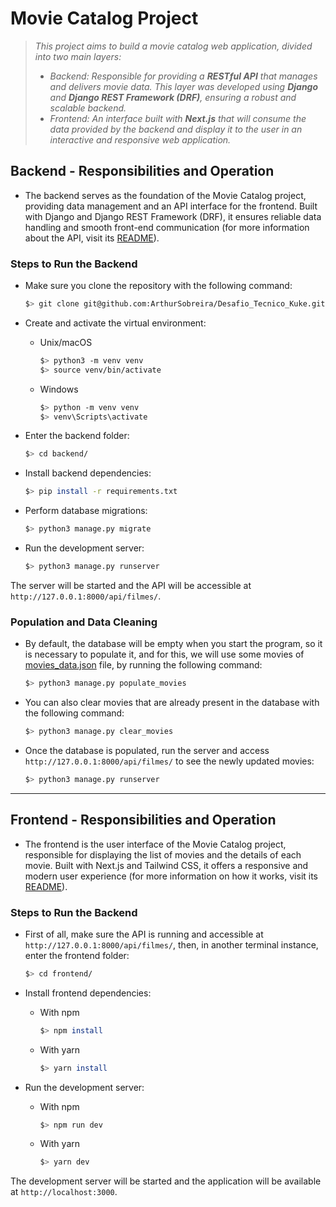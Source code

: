 # Movie Catalog Project

> *This project aims to build a movie catalog web application, divided into two main layers:*
> * *Backend: Responsible for providing a **RESTful API** that manages and delivers movie data. This layer was developed using **Django** and **Django REST Framework (DRF)**, ensuring a robust and scalable backend.*
> * *Frontend: An interface built with **Next.js** that will consume the data provided by the backend and display it to the user in an interactive and responsive web application.*

## Backend - Responsibilities and Operation

* The backend serves as the foundation of the Movie Catalog project, providing data management and an API interface for the frontend. Built with Django and Django REST Framework (DRF), it ensures reliable data handling and smooth front-end communication (for more information about the API,  visit its [README](backend/README.md)).

### Steps to Run the Backend

* Make sure you clone the repository with the following command:
  
   ```bash
   $> git clone git@github.com:ArthurSobreira/Desafio_Tecnico_Kuke.git
   ```

* Create and activate the virtual environment:

   * Unix/macOS
     ```bash
     $> python3 -m venv venv
     $> source venv/bin/activate
     ```
  
   * Windows
     ```bash
     $> python -m venv venv
     $> venv\Scripts\activate
     ```

* Enter the backend folder:

   ```bash
   $> cd backend/
   ```

* Install backend dependencies:

    ```bash
   $> pip install -r requirements.txt
   ```

* Perform database migrations:

   ```bash
   $> python3 manage.py migrate
   ```

* Run the development server:

   ```bash
   $> python3 manage.py runserver
   ```

The server will be started and the API will be accessible at `http://127.0.0.1:8000/api/filmes/`.

### Population and Data Cleaning

* By default, the database will be empty when you start the program, so it is necessary to populate it, and for this, we will use some movies of [movies_data.json](backend/movies/data/movies_data.json) file, by running the following command:

   ```bash
   $> python3 manage.py populate_movies
   ```

* You can also clear movies that are already present in the database with the following command:

   ```bash
   $> python3 manage.py clear_movies
   ```

* Once the database is populated, run the server and access `http://127.0.0.1:8000/api/filmes/` to see the newly updated movies:

   ```bash
   $> python3 manage.py runserver
   ```

---

## Frontend - Responsibilities and Operation

* The frontend is the user interface of the Movie Catalog project, responsible for displaying the list of movies and the details of each movie. Built with Next.js and Tailwind CSS, it offers a responsive and modern user experience (for more information on how it works, visit its [README](frontend/README.md)).

### Steps to Run the Backend

* First of all, make sure the API is running and accessible at `http://127.0.0.1:8000/api/filmes/`, then, in another terminal instance, enter the frontend folder:

   ```bash
   $> cd frontend/
   ```

* Install frontend dependencies:

   * With npm
     ```bash
     $> npm install
     ```
  
   * With yarn
     ```bash
     $> yarn install
     ```

* Run the development server:

   * With npm
     ```bash
     $> npm run dev
     ```
  
   * With yarn
     ```bash
     $> yarn dev
     ```

The development server will be started and the application will be available at `http://localhost:3000`.
